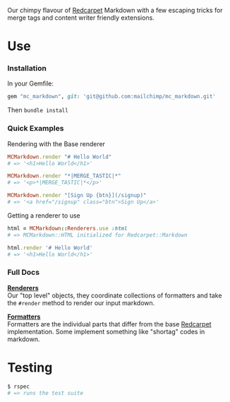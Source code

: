 Our chimpy flavour of [Redcarpet](https://github.com/vmg/redcarpet) Markdown with a few escaping tricks for merge tags and content writer friendly extensions.

# Use

### Installation

In your Gemfile:

```ruby
gem "mc_markdown", git: 'git@github.com:mailchimp/mc_markdown.git'
```

Then `bundle install`


### Quick Examples

Rendering with the Base renderer

```ruby
MCMarkdown.render "# Hello World"
# => '<h1>Hello World</h1>'

MCMarkdown.render "*|MERGE_TASTIC|*"
# => '<p>*|MERGE_TASTIC|*</p>'

MCMarkdown.render "[Sign Up {btn}](/signup)"
# => '<a href="/signup" class="btn">Sign Up</a>'
```


Getting a renderer to use

```ruby
html = MCMarkdown::Renderers.use :html
# => MCMarkdown::HTML initialized for Redcarpet::Markdown

html.render '# Hello World'
# => '<h1>Hello World</h1>'
```


### Full Docs

**[Renderers](docs/renderers.md)**  
Our "top level" objects, they coordinate collections of formatters and take the `#render` method to render our input markdown.

**[Formatters](docs/formatters.md)**  
Formatters are the individual parts that differ from the base [Redcarpet](https://github.com/vmg/redcarpet) implementation. Some implement something like "shortag" codes in markdown.


# Testing

```bash
$ rspec
# => runs the test suite
```

